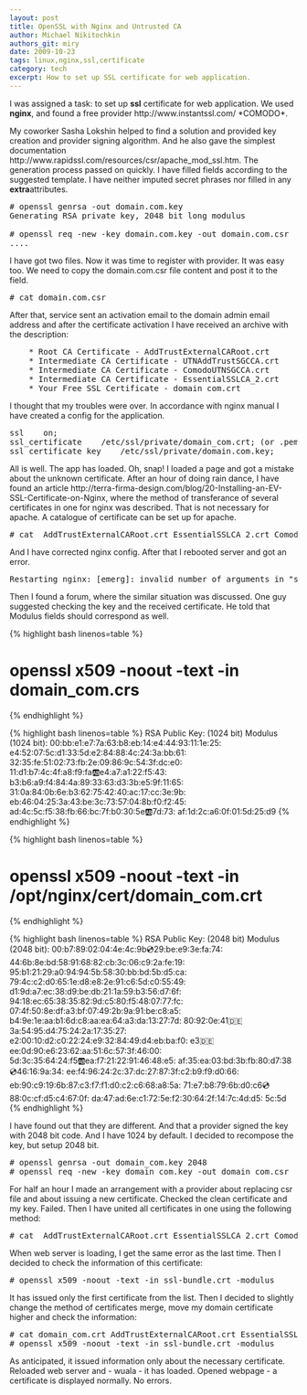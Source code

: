 ```yaml
---
layout: post
title: OpenSSL with Nginx and Untrusted CA
author: Michael Nikitochkin
authors_git: miry
date: 2009-10-23
tags: linux,nginx,ssl,certificate
category: tech
excerpt: How to set up SSL certificate for web application.
---
```


<p>
I was assigned a task: to set up <strong>ssl</strong> certificate for web application. We used  <strong>nginx</strong>, and found a free provider http://www.instantssl.com/ *COMODO*.</p>

<p>My coworker Sasha Lokshin helped to find a solution and provided key creation and provider signing algorithm. And he also gave the simplest documentation http://www.rapidssl.com/resources/csr/apache_mod_ssl.htm. The generation process passed on quickly. I have filled fields according to the suggested template. I have neither imputed secret phrases nor filled in any <strong>extra</strong>attributes.
</p>

<pre># openssl genrsa -out domain.com.key
Generating RSA private key, 2048 bit long modulus

# openssl req -new -key domain.com.key -out domain.com.csr
....
</pre><p>
I have got two files. Now it was time to register with provider. It was easy too. We need to copy the  domain.com.csr file content and post it to the field. 

</p><pre># cat domain.com.csr</pre><p>
After that, service sent an activation email to the domain admin email address and after the certificate activation I have received an archive with the description:
</p>
<pre>
    * Root CA Certificate - AddTrustExternalCARoot.crt
    * Intermediate CA Certificate - UTNAddTrustSGCCA.crt
    * Intermediate CA Certificate - ComodoUTNSGCCA.crt
    * Intermediate CA Certificate - EssentialSSLCA_2.crt
    * Your Free SSL Certificate - domain_com.crt
</pre><p>
I thought that my troubles were over. In accordance with nginx manual I have created a config for the application. 
</p><pre>ssl    on;
ssl_certificate    /etc/ssl/private/domain_com.crt; (or .pem)
ssl_certificate_key    /etc/ssl/private/domain.com.key;
</pre><p>
All is well. The app has loaded. Oh, snap! I loaded a page and got a mistake about the unknown certificate. After an hour of doing rain dance, I have found an article http://terra-firma-design.com/blog/20-Installing-an-EV-SSL-Certificate-on-Nginx, where the method of transferance of several certificates in one for nginx was described. That is not necessary for apache. A catalogue of certificate can be set up for apache. 

</p><pre># cat  AddTrustExternalCARoot.crt EssentialSSLCA_2.crt ComodoUTNSGCCA.crt UTNAddTrustSGCCA.crt domain_com.crt &gt;&gt; domain_com_new.crt
</pre>

And I have corrected nginx config. After that I rebooted server and got an error. 
<pre>Restarting nginx: [emerg]: invalid number of arguments in "ssl_certificate" directive in /opt/nginx/conf/production.conf:54</pre>

Then I found a forum, where the similar situation was discussed. One guy suggested checking the key and the received certificate. He told that Modulus fields should correspond as well. 

{% highlight bash linenos=table %}
# openssl x509 -noout -text -in domain_com.crs
{% endhighlight %}

{% highlight bash linenos=table %}
RSA Public Key: (1024 bit)
Modulus (1024 bit):
  00:bb:e1:e7:7a:63:b8:eb:14:e4:44:93:11:1e:25:
  e4:52:07:5c:d1:33:5d:e2:84:88:4c:24:3a:bb:61:
  32:35:fe:51:02:73:fb:2e:09:86:9c:54:3f:dc:e0:
  11:d1:b7:4c:4f:a8:f9:fa:ab:e4:a7:a1:22:f5:43:
  b3:b6:a9:f4:84:4a:89:33:63:d3:3b:e5:9f:11:65:
  31:0a:84:0b:6e:b3:62:75:42:40:ac:17:cc:3e:9b:
  eb:46:04:25:3a:43:be:3c:73:57:04:8b:f0:f2:45:
  ad:4c:5c:f5:38:fb:66:bc:7f:b0:30:5e:ab:7d:73:
  af:1d:2c:a6:0f:01:5d:25:d9
{% endhighlight %}

{% highlight bash linenos=table %}
# openssl x509 -noout -text -in /opt/nginx/cert/domain_com.crt
{% endhighlight %}

{% highlight bash linenos=table %}
RSA Public Key: (2048 bit)
Modulus (2048 bit):
  00:b7:89:02:04:4e:4c:9b:cd:29:be:e9:3e:fa:74:
  44:6b:8e:bd:58:91:68:82:cb:3c:06:c9:2a:fe:19:
  95:b1:21:29:a0:94:94:5b:58:30:bb:bd:5b:d5:ca:
  79:4c:c2:d0:65:1e:d8:e8:2e:91:c6:5d:c0:55:49:
  d1:9d:a7:ec:38:d9:be:db:21:1a:59:b3:56:d7:6f:
  94:18:ec:65:38:35:82:9d:c5:80:f5:48:07:77:fc:
  07:4f:50:8e:df:a3:bf:07:49:2b:9a:91:be:c8:a5:
  b4:9e:1e:aa:b1:6d:c8:aa:ea:64:a3:da:13:27:7d:
  80:92:0e:41:de:3a:54:95:d4:75:24:2a:17:35:27:
  e2:00:10:d2:c0:22:24:e9:32:84:49:d4:eb:ba:f0:
  e3:de:ee:0d:90:e6:23:62:aa:51:6c:57:3f:46:00:
  5d:3c:35:64:24:f5:ab:ea:f7:21:22:91:46:48:e5:
  af:35:ea:03:bd:3b:fb:80:d7:38:cd:46:16:9a:34:
  ee:f4:96:24:2c:37:dc:27:87:3f:c2:b9:f9:d0:66:
  eb:90:c9:19:6b:87:c3:f7:f1:d0:c2:c6:68:a8:5a:
  71:e7:b8:79:6b:d0:c6:cd:88:0c:cf:d5:c4:67:0f:
  da:47:ad:6e:c1:72:5e:f2:30:64:2f:14:7c:4d:d5:
  5c:5d
{% endhighlight %}

I have found out that they are different. And that a provider signed the key with 2048 bit code. And I have 1024 by default. I decided to recompose the key, but setup 2048 bit. 

<pre># openssl genrsa -out domain_com.key 2048
# openssl req -new -key domain_com.key -out domain_com.csr
</pre>

For half an hour I made an arrangement with a provider about replacing csr file and about issuing a new certificate. Checked the clean certificate and my key. Failed. Then I have united all certificates in one using the following method:
<pre># cat  AddTrustExternalCARoot.crt EssentialSSLCA_2.crt ComodoUTNSGCCA.crt UTNAddTrustSGCCA.crt domain_com.crt &gt;&gt; domain_com_new.crt
</pre>
When web server is loading, I get the same error as the last time. Then I decided to check the information of this certificate:
<pre># openssl x509 -noout -text -in ssl-bundle.crt -modulus
</pre>
It has issued only the first certificate from the list. Then I decided to slightly change the method of certificates merge, move my domain certificate higher and check the information:

<pre># cat domain_com.crt AddTrustExternalCARoot.crt EssentialSSLCA_2.crt ComodoUTNSGCCA.crt UTNAddTrustSGCCA.crt &gt; domain_com_2.crt
# openssl x509 -noout -text -in ssl-bundle.crt -modulus
</pre>

As anticipated, it issued information only about the necessary certificate. Reloaded web server and - wuala - it has loaded. Opened webpage - a certificate is displayed normally. No errors. 
